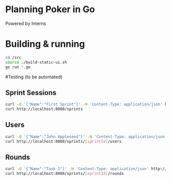 # Planning Poker in Go

Powered by Interns

# Building & running
```bash
cd /src
source ./build-static-ui.sh
go run *.go
```

#Testing (to be automated)

## Sprint Sessions
```bash
curl -d '{"Name":"First Sprint"}' -H 'Content-Type: application/json' http://localhost:8080/sprints
curl http://localhost:8080/sprints
```

## Users
``` bash
curl -d '{"Name":"John Appleseed"}' -H 'Content-Type: application/json' http://localhost:8080/sprints/[sprintId]]/users
curl http://localhost:8080/sprints/[sprintId]/users
```

## Rounds
```bash
curl -d '{"Name":"Task 1"}' -H 'Content-Type: application/json' http://localhost:8080/sprints/[sprintId]]/rounds
curl http://localhost:8080/sprints/[sprintId]/rounds
```